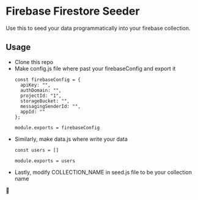 # Firebase Firestore Seeder

Use this to seed your data programmatically into your firebase collection. 

## Usage
- Clone this repo
- Make config.js file where past your firebaseConfig and export it
  ```
  const firebaseConfig = {
    apiKey: "",
    authDomain: "",
    projectId: "1",
    storageBucket: "",
    messagingSenderId: "",
    appId: ""
  };

  module.exports = firebaseConfig 
  ```
- Similarly, make data.js where write your data
    ```
    const users = []
    
    module.exports = users 
    ```
- Lastly, modify COLLECTION_NAME in seed.js file to be your collection name

🤖

